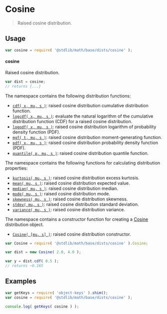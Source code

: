 <!--

@license Apache-2.0

Copyright (c) 2018 The Stdlib Authors.

Licensed under the Apache License, Version 2.0 (the "License");
you may not use this file except in compliance with the License.
You may obtain a copy of the License at

   http://www.apache.org/licenses/LICENSE-2.0

Unless required by applicable law or agreed to in writing, software
distributed under the License is distributed on an "AS IS" BASIS,
WITHOUT WARRANTIES OR CONDITIONS OF ANY KIND, either express or implied.
See the License for the specific language governing permissions and
limitations under the License.

-->

# Cosine

> Raised cosine distribution.

<section class="usage">

## Usage

```javascript
var cosine = require( '@stdlib/math/base/dists/cosine' );
```

#### cosine

Raised cosine distribution.

```javascript
var dist = cosine;
// returns {...}
```

The namespace contains the following distribution functions:

<!-- <toc pattern="*+(cdf|pdf|mgf|quantile)*"> -->

<div class="namespace-toc">

-   <span class="signature">[`cdf( x, mu, s )`][@stdlib/math/base/dists/cosine/cdf]</span><span class="delimiter">: </span><span class="description">raised cosine distribution cumulative distribution function.</span>
-   <span class="signature">[`logcdf( x, mu, s )`][@stdlib/math/base/dists/cosine/logcdf]</span><span class="delimiter">: </span><span class="description">evaluate the natural logarithm of the cumulative distribution function (CDF) for a raised cosine distribution.</span>
-   <span class="signature">[`logpdf( x, mu, s )`][@stdlib/math/base/dists/cosine/logpdf]</span><span class="delimiter">: </span><span class="description">raised cosine distribution logarithm of probability density function (PDF).</span>
-   <span class="signature">[`mgf( t, mu, s )`][@stdlib/math/base/dists/cosine/mgf]</span><span class="delimiter">: </span><span class="description">raised cosine distribution moment-generating function.</span>
-   <span class="signature">[`pdf( x, mu, s )`][@stdlib/math/base/dists/cosine/pdf]</span><span class="delimiter">: </span><span class="description">raised cosine distribution probability density function (PDF).</span>
-   <span class="signature">[`quantile( p, mu, s )`][@stdlib/math/base/dists/cosine/quantile]</span><span class="delimiter">: </span><span class="description">raised cosine distribution quantile function.</span>

</div>

<!-- </toc> -->

The namespace contains the following functions for calculating distribution properties:

<!-- <toc pattern="*+(entropy|kurtosis|mean|median|mode|skewness|stdev|variance)*"> -->

<div class="namespace-toc">

-   <span class="signature">[`kurtosis( mu, s )`][@stdlib/math/base/dists/cosine/kurtosis]</span><span class="delimiter">: </span><span class="description">raised cosine distribution excess kurtosis.</span>
-   <span class="signature">[`mean( mu, s )`][@stdlib/math/base/dists/cosine/mean]</span><span class="delimiter">: </span><span class="description">raised cosine distribution expected value.</span>
-   <span class="signature">[`median( mu, s )`][@stdlib/math/base/dists/cosine/median]</span><span class="delimiter">: </span><span class="description">raised cosine distribution median.</span>
-   <span class="signature">[`mode( mu, s )`][@stdlib/math/base/dists/cosine/mode]</span><span class="delimiter">: </span><span class="description">raised cosine distribution mode.</span>
-   <span class="signature">[`skewness( mu, s )`][@stdlib/math/base/dists/cosine/skewness]</span><span class="delimiter">: </span><span class="description">raised cosine distribution skewness.</span>
-   <span class="signature">[`stdev( mu, s )`][@stdlib/math/base/dists/cosine/stdev]</span><span class="delimiter">: </span><span class="description">raised cosine distribution standard deviation.</span>
-   <span class="signature">[`variance( mu, s )`][@stdlib/math/base/dists/cosine/variance]</span><span class="delimiter">: </span><span class="description">raised cosine distribution variance.</span>

</div>

<!-- </toc> -->

The namespace contains a constructor function for creating a [Cosine][cosine-distribution] distribution object.

<!-- <toc pattern="*ctor*"> -->

<div class="namespace-toc">

-   <span class="signature">[`Cosine( [mu, s] )`][@stdlib/math/base/dists/cosine/ctor]</span><span class="delimiter">: </span><span class="description">raised cosine distribution constructor.</span>

</div>

<!-- </toc> -->

```javascript
var Cosine = require( '@stdlib/math/base/dists/cosine' ).Cosine;

var dist = new Cosine( 2.0, 4.0 );

var y = dist.cdf( 0.5 );
// returns ~0.165
```

</section>

<!-- /.usage -->

<section class="examples">

## Examples

<!-- TODO: better examples -->

<!-- eslint no-undef: "error" -->

```javascript
var getKeys = require( 'object-keys' ).shim();
var cosine = require( '@stdlib/math/base/dists/cosine' );

console.log( getKeys( cosine ) );
```

</section>

<!-- /.examples -->

<section class="links">

[cosine-distribution]: https://en.wikipedia.org/wiki/Raised_cosine_distribution

<!-- <toc-links> -->

[@stdlib/math/base/dists/cosine/ctor]: https://github.com/stdlib-js/stdlib/tree/develop/lib/node_modules/%40stdlib/math/base/dists/cosine/ctor

[@stdlib/math/base/dists/cosine/kurtosis]: https://github.com/stdlib-js/stdlib/tree/develop/lib/node_modules/%40stdlib/math/base/dists/cosine/kurtosis

[@stdlib/math/base/dists/cosine/mean]: https://github.com/stdlib-js/stdlib/tree/develop/lib/node_modules/%40stdlib/math/base/dists/cosine/mean

[@stdlib/math/base/dists/cosine/median]: https://github.com/stdlib-js/stdlib/tree/develop/lib/node_modules/%40stdlib/math/base/dists/cosine/median

[@stdlib/math/base/dists/cosine/mode]: https://github.com/stdlib-js/stdlib/tree/develop/lib/node_modules/%40stdlib/math/base/dists/cosine/mode

[@stdlib/math/base/dists/cosine/skewness]: https://github.com/stdlib-js/stdlib/tree/develop/lib/node_modules/%40stdlib/math/base/dists/cosine/skewness

[@stdlib/math/base/dists/cosine/stdev]: https://github.com/stdlib-js/stdlib/tree/develop/lib/node_modules/%40stdlib/math/base/dists/cosine/stdev

[@stdlib/math/base/dists/cosine/variance]: https://github.com/stdlib-js/stdlib/tree/develop/lib/node_modules/%40stdlib/math/base/dists/cosine/variance

[@stdlib/math/base/dists/cosine/cdf]: https://github.com/stdlib-js/stdlib/tree/develop/lib/node_modules/%40stdlib/math/base/dists/cosine/cdf

[@stdlib/math/base/dists/cosine/logcdf]: https://github.com/stdlib-js/stdlib/tree/develop/lib/node_modules/%40stdlib/math/base/dists/cosine/logcdf

[@stdlib/math/base/dists/cosine/logpdf]: https://github.com/stdlib-js/stdlib/tree/develop/lib/node_modules/%40stdlib/math/base/dists/cosine/logpdf

[@stdlib/math/base/dists/cosine/mgf]: https://github.com/stdlib-js/stdlib/tree/develop/lib/node_modules/%40stdlib/math/base/dists/cosine/mgf

[@stdlib/math/base/dists/cosine/pdf]: https://github.com/stdlib-js/stdlib/tree/develop/lib/node_modules/%40stdlib/math/base/dists/cosine/pdf

[@stdlib/math/base/dists/cosine/quantile]: https://github.com/stdlib-js/stdlib/tree/develop/lib/node_modules/%40stdlib/math/base/dists/cosine/quantile

<!-- </toc-links> -->

</section>

<!-- /.links -->
